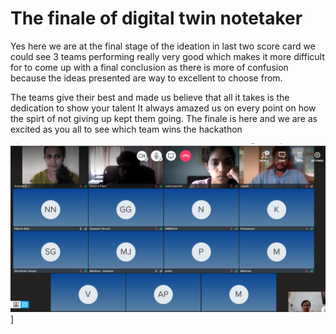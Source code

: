 # The finale of digital twin notetaker

Yes here we are at the final stage of the ideation in last two score card we could see 3 teams performing really very good which makes it more difficult for to come up with a final conclusion as there is more of confusion because the ideas presented are way to excellent to choose from.

The teams give their best and made us believe that  all it takes is the dedication to show your talent 
It always amazed us on every point on how the spirt of not giving up kept them going.
The finale is here and we are as excited as you all to see which team wins the hackathon

![Image of Yaktocat](https://github.com/DowellLivingLab/Score-Card/blob/main/picture.png?raw=true)]
